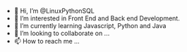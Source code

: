 - 👋 Hi, I’m @LinuxPythonSQL
- 👀 I’m interested in Front End and Back end Development.
- 🌱 I’m currently learning Javascript, Python and Java
- 💞️ I’m looking to collaborate on ...
- 📫 How to reach me ...

<!---
LinuxPythonSQL/LinuxPythonSQL is a ✨ special ✨ repository because its `README.md` (this file) appears on your GitHub profile.
You can click the Preview link to take a look at your changes.
--->
